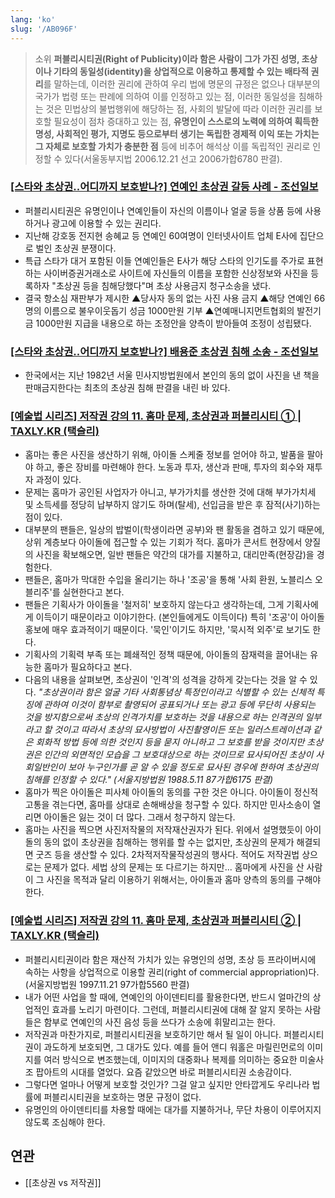 ```yaml
---
lang: 'ko'
slug: '/AB096F'
---
```


> 소위 **퍼블리시티권(Right of Publicity)이라 함은 사람이 그가 가진 성명, 초상이나 기타의 동일성(identity)을 상업적으로 이용하고 통제할 수 있는 배타적 권리**를 말하는데, 이러한 권리에 관하여 우리 법에 명문의 규정은 없으나 대부분의 국가가 법령 또는 판례에 의하여 이를 인정하고 있는 점, 이러한 동일성을 침해하는 것은 민법상의 불법행위에 해당하는 점, 사회의 발달에 따라 이러한 권리를 보호할 필요성이 점차 증대하고 있는 점, **유명인이 스스로의 노력에 의하여 획득한 명성, 사회적인 평가, 지명도 등으로부터 생기는 독립한 경제적 이익 또는 가치는 그 자체로 보호할 가치가 충분한 점** 등에 비추어 해석상 이를 독립적인 권리로 인정할 수 있다(서울동부지법 2006.12.21 선고 2006가합6780 판결).

### [[스타와 초상권..어디까지 보호받나?] 연예인 초상권 갈등 사례 - 조선일보](https://www.chosun.com/site/data/html_dir/2009/12/20/2009122000365.html)

- 퍼블리시티권은 유명인이나 연예인들이 자신의 이름이나 얼굴 등을 상품 등에 사용하거나 광고에 이용할 수 있는 권리다.
- 지난해 강호동 전지현 송혜교 등 연예인 60여명이 인터넷사이트 업체 E사에 집단으로 벌인 초상권 분쟁이다.
- 특급 스타가 대거 포함된 이들 연예인들은 E사가 해당 스타의 인기도를 주가로 표현하는 사이버증권거래소로 사이트에 자신들의 이름을 포함한 신상정보와 사진을 등록하자 "초상권 등을 침해당했다"며 초상 사용금지 청구소송을 냈다.
- 결국 항소심 재판부가 제시한 ▲당사자 동의 없는 사진 사용 금지 ▲해당 연예인 66명의 이름으로 불우이웃돕기 성금 1000만원 기부 ▲연예매니지먼트협회의 발전기금 1000만원 지급을 내용으로 하는 조정안을 양측이 받아들여 조정이 성립됐다.

### [[스타와 초상권..어디까지 보호받나?] 배용준 초상권 침해 소송 - 조선일보](https://www.chosun.com/site/data/html_dir/2009/12/20/2009122000360.html)

- 한국에서는 지난 1982년 서울 민사지방법원에서 본인의 동의 없이 사진을 낸 책을 판매금지한다는 최초의 초상권 침해 판결을 내린 바 있다.

### [[예술법 시리즈] 저작권 강의 11. 홈마 문제, 초상권과 퍼블리시티 ① | TAXLY.KR (택슬리)](https://taxly.kr/post/513-%EC%98%88%EC%88%A0%EB%B2%95-%EC%8B%9C%EB%A6%AC%EC%A6%88-%EC%A0%80%EC%9E%91%EA%B6%8C-%EA%B0%95%EC%9D%98-11-%ED%99%88%EB%A7%88-%EB%AC%B8%EC%A0%9C-%EC%B4%88%EC%83%81%EA%B6%8C%EA%B3%BC-%ED%8D%BC%EB%B8%94%EB%A6%AC%EC%8B%9C%ED%8B%B0)

- 홈마는 좋은 사진을 생산하기 위해, 아이돌 스케줄 정보를 얻어야 하고, 발품을 팔아야 하고, 좋은 장비를 마련해야 한다. 노동과 투자, 생산과 판매, 투자의 회수와 재투자 과정이 있다.
- 문제는 홈마가 공인된 사업자가 아니고, 부가가치를 생산한 것에 대해 부가가치세 및 소득세를 정당히 납부하지 않기도 하며(탈세), 선입금을 받은 후 잠적(사기)하는 점이 있다.
- 대부분의 팬들은, 일상의 밥벌이(학생이라면 공부)와 팬 활동을 겸하고 있기 때문에, 상위 계층보다 아이돌에 접근할 수 있는 기회가 적다. 홈마가 콘서트 현장에서 양질의 사진을 확보해오면, 일반 팬들은 약간의 대가를 지불하고, 대리만족(현장감)을 경험한다.
- 팬들은, 홈마가 막대한 수입을 올리기는 하나 '조공'을 통해 '사회 환원, 노블리스 오블리주'를 실현한다고 본다.
- 팬들은 기획사가 아이돌을 '철저히' 보호하지 않는다고 생각하는데, 그게 기획사에게 이득이기 때문이라고 이야기한다. (본인들에게도 이득이다) 특히 '조공'이 아이돌 홍보에 매우 효과적이기 때문이다. '묵인'이기도 하지만, '묵시적 외주'로 보기도 한다.
- 기획사의 기획력 부족 또는 폐쇄적인 정책 때문에, 아이돌의 잠재력을 끌어내는 유능한 홈마가 필요하다고 본다.
- 다음의 내용을 살펴보면, 초상권이 '인격'의 성격을 강하게 갖는다는 것을 알 수 있다. _"초상권이라 함은 얼굴 기타 사회통념상 특정인이라고 식별할 수 있는 신체적 특징에 관하여 이것이 함부로 촬영되어 공표되거나 또는 광고 등에 무단히 사용되는 것을 방지함으로써 초상의 인격가치를 보호하는 것을 내용으로 하는 인격권의 일부라고 할 것이고 따라서 초상의 묘사방법이 사진촬영이든 또는 일러스트레이션과 같은 회화적 방법 등에 의한 것인지 등을 묻지 아니하고 그 보호를 받을 것이지만 초상권은 인간의 외면적인 모습을 그 보호대상으로 하는 것이므로 묘사되어진 초상이 사회일반인이 보아 누구인가를 곧 알 수 있을 정도로 묘사된 경우에 한하여 초상권의 침해를 인정할 수 있다." (서울지방법원 1988.5.11 87가합6175 판결)_
- 홈마가 찍은 아이돌은 피사체 아이돌의 동의를 구한 것은 아니다. 아이돌이 정신적 고통을 겪는다면, 홈마를 상대로 손해배상을 청구할 수 있다. 하지만 민사소송이 열리면 아이돌은 잃는 것이 더 많다. 그래서 청구하지 않는다.
- 홈마는 사진을 찍으면 사진저작물의 저작재산권자가 된다. 위에서 설명했듯이 아이돌의 동의 없이 초상권을 침해하는 행위를 할 수는 없지만, 초상권의 문제가 해결되면 굿즈 등을 생산할 수 있다. 2차적저작물작성권의 행사다. 적어도 저작권법 상으로는 문제가 없다. 세법 상의 문제는 또 다르기는 하지만... 홈마에게 사진을 산 사람이 그 사진을 목적과 달리 이용하기 위해서는, 아이돌과 홈마 양측의 동의를 구해야 한다.

### [[예술법 시리즈] 저작권 강의 11. 홈마 문제, 초상권과 퍼블리시티 ② | TAXLY.KR (택슬리)](https://taxly.kr/post/514-%EC%98%88%EC%88%A0%EB%B2%95-%EC%8B%9C%EB%A6%AC%EC%A6%88-%EC%A0%80%EC%9E%91%EA%B6%8C-%EA%B0%95%EC%9D%98-11-%ED%99%88%EB%A7%88-%EB%AC%B8%EC%A0%9C-%EC%B4%88%EC%83%81%EA%B6%8C%EA%B3%BC-%ED%8D%BC%EB%B8%94%EB%A6%AC%EC%8B%9C%ED%8B%B0--%EC%98%88%EC%88%A0%EB%B2%95-%EC%8B%9C%EB%A6%AC%EC%A6%88-%EC%A0%80%EC%9E%91%EA%B6%8C-%EA%B0%95%EC%9D%98-11-%ED%99%88%EB%A7%88-%EB%AC%B8%EC%A0%9C-%EC%B4%88%EC%83%81%EA%B6%8C%EA%B3%BC-%ED%8D%BC%EB%B8%94%EB%A6%AC%EC%8B%9C%ED%8B%B0-)

- 퍼블리시티권이라 함은 재산적 가치가 있는 유명인의 성명, 초상 등 프라이버시에 속하는 사항을 상업적으로 이용할 권리(right of commercial appropriation)다. (서울지방법원 1997.11.21 97가합5560 판결)
- 내가 어떤 사업을 할 때에, 연예인의 아이덴티티를 활용한다면, 반드시 얼마간의 상업적인 효과를 노리기 마련이다. 그런데, 퍼블리시티권에 대해 잘 알지 못하는 사람들은 함부로 연예인의 사진 음성 등을 쓰다가 소송에 휘말리고는 한다.
- 저작권과 마찬가지로, 퍼블리시티권을 보호하기만 해서 될 일이 아니다. 퍼블리시티권이 과도하게 보호되면, 그 대가도 있다. 예를 들어 앤디 워홀은 마릴린먼로의 이미지를 여러 방식으로 변조했는데, 이미지의 대중화나 복제를 의미하는 중요한 미술사조 팝아트의 시대를 열었다. 요즘 같았으면 바로 퍼블리시티권 소송감이다.
- 그렇다면 얼마나 어떻게 보호할 것인가? 그걸 알고 싶지만 안타깝게도 우리나라 법률에 퍼블리시티권을 보호하는 명문 규정이 없다.
- 유명인의 아이덴티티를 차용할 때에는 대가를 지불하거나, 무단 차용이 이루어지지 않도록 조심해야 한다.

## 연관

- [[초상권 vs 저작권]]

